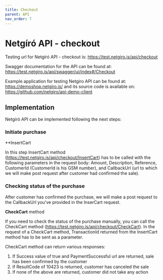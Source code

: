 ```yaml
---
title: Checkout
parent: API
nav_order: 7
---
```


# Netgíró  API - checkout

Testing url for Netgíró  API - checkout is: https://test.netgiro.is/api/checkout

Swagger documentation for the API can be found at: https://test.netgiro.is/api/swagger/ui/index#/Checkout

Example application for testing Netgiro API can be found at: https://demoshop.netgiro.is/ and its source code is available on: https://github.com/netgiro/api-demo-client

## Implementation

Netgíró  API can be implemented following the next steps:


### Initiate purchase

**InsertCart

In this step InsertCart method (https://test.netgiro.is/api/checkout/InsertCart) has to be called with the following parameters in the request body: Amount, Description, Reference, CustomerId (CustomerId is his GSM number), and  CallbackUrl (url to which we will make post request after customer had confirmed the sale).

### Checking status of the purchase

After customer has confirmed the purchase, we will make a post request to the CallbackUrl you've provided in the InserCart request.

**CheckCart** method

If you need to check the status of the purchase manually, you can call the CheckCart method (https://test.netgiro.is/api/checkout/CheckCart). In the request of a CheckCart method, TransactionId returned from the InsertCart method has to be sent as a parameter.

CheckCart method can return various responses:

1. If Success value of true and PaymentSuccessful url are returned, sale has been confirmed by the customer
2. If ResultCode of 10423 is returned, customer has canceled the sale
3. If none of the above are returned, customer did not take any action
